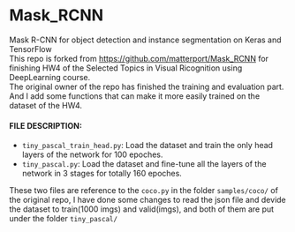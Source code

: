 # Mask_RCNN
Mask R-CNN for object detection and instance segmentation on Keras and TensorFlow
<br />
This repo is forked from https://github.com/matterport/Mask_RCNN for finishing HW4 of the Selected Topics in Visual Ricognition using DeepLearning course.
<br />
The original owner of the repo has finished the training and evaluation part.
And I add some functions that can make it more easily trained on the dataset of the HW4.
<br />
#### FILE DESCRIPTION:
* `tiny_pascal_train_head.py`:
Load the dataset and train the only head layers of the network for 100 epoches.
* `tiny_pascal.py`:
Load the dataset and fine-tune all the layers of the network in 3 stages for totally 160 epoches.

These two files are reference to the `coco.py` in the folder `samples/coco/` of the original repo, I have done
some changes to read the json file and devide the dataset to train(1000 imgs) and valid(imgs), and both of them are put under the folder `tiny_pascal/`
